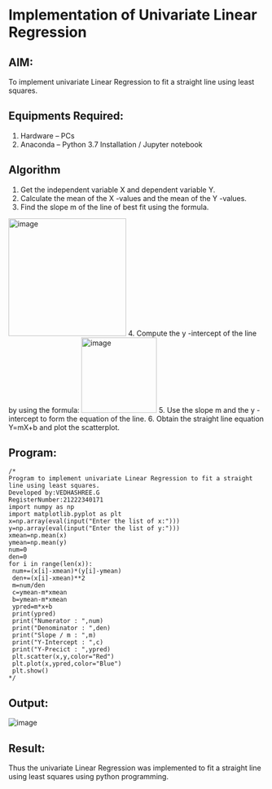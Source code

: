 # Implementation of Univariate Linear Regression
## AIM:
To implement univariate Linear Regression to fit a straight line using least squares.

## Equipments Required:
1. Hardware – PCs
2. Anaconda – Python 3.7 Installation / Jupyter notebook

## Algorithm
1. Get the independent variable X and dependent variable Y.
2. Calculate the mean of the X -values and the mean of the Y -values.
3. Find the slope m of the line of best fit using the formula. 
<img width="231" alt="image" src="https://user-images.githubusercontent.com/93026020/192078527-b3b5ee3e-992f-46c4-865b-3b7ce4ac54ad.png">
4. Compute the y -intercept of the line by using the formula:
<img width="148" alt="image" src="https://user-images.githubusercontent.com/93026020/192078545-79d70b90-7e9d-4b85-9f8b-9d7548a4c5a4.png">
5. Use the slope m and the y -intercept to form the equation of the line.
6. Obtain the straight line equation Y=mX+b and plot the scatterplot.

## Program:
```
/*
Program to implement univariate Linear Regression to fit a straight line using least squares.
Developed by:VEDHASHREE.G
RegisterNumber:21222340171
import numpy as np
import matplotlib.pyplot as plt
x=np.array(eval(input("Enter the list of x:")))
y=np.array(eval(input("Enter the list of y:")))
xmean=np.mean(x)
ymean=np.mean(y)
num=0 
den=0 
for i in range(len(x)):
 num+=(x[i]-xmean)*(y[i]-ymean)
 den+=(x[i]-xmean)**2
 m=num/den
 c=ymean-m*xmean
 b=ymean-m*xmean
 ypred=m*x+b
 print(ypred)
 print("Numerator : ",num)
 print("Denominator : ",den)
 print("Slope / m : ",m)
 print("Y-Intercept : ",c)
 print("Y-Precict : ",ypred)
 plt.scatter(x,y,color="Red")
 plt.plot(x,ypred,color="Blue")
 plt.show()
*/
```
## Output:
![image](https://github.com/user-attachments/assets/46e0d22a-df28-4f45-8a3d-fc8b76daf6f1)

## Result:
Thus the univariate Linear Regression was implemented to fit a straight line using least squares using python programming.
